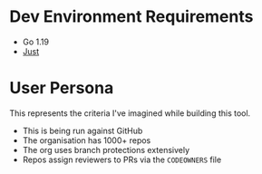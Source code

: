 # Dev Environment Requirements

* Go 1.19
* [Just](https://github.com/casey/just)

# User Persona

This represents the criteria I've imagined while building this tool.

* This is being run against GitHub
* The organisation has 1000+ repos
* The org uses branch protections extensively
* Repos assign reviewers to PRs via the `CODEOWNERS` file
